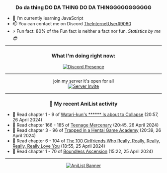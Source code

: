 <div align="center">

### Do da thing DO DA THING DO DA THINGGGGGGGGGGG
</div>

- 🌱 I’m currently learning JavaScript
- 📫 You can contact me on Discord [TheInternetUser#9060](https://discord.com/users/534117072796385300)
- ⚡ Fun fact: 80% of the Fun fact is neither a fact nor fun. _Statistics by me 😎_
<hr>

<div align="center">

### What I'm doing right now:
[![Discord Presence](https://lanyard.cnrad.dev/api/534117072796385300)](https://discord.com/users/534117072796385300)
<hr>

join my server it's open for all <br>
[![Server Invite](https://invidget.switchblade.xyz/bfYgVHxrSs)](https://discord.gg/bfYgVHxrSs)

<hr>
  
### 🌸 My recent AniList activity

</div>

<!-- ANILIST_ACTIVITY:start -->

-   📖 Read chapter 1 - 9 of [Watari-kun's ****** Is about to Collapse](https://anilist.co/manga/85703) (20:57, 26 April 2024)
-   📖 Read chapter 166 - 185 of [Teenage Mercenary](https://anilist.co/manga/126297) (20:45, 26 April 2024)
-   📖 Read chapter 3 - 96 of [Trapped in a Hentai Game Academy](https://anilist.co/manga/151601) (20:39, 26 April 2024)
-   📖 Read chapter 6 - 104 of [The 100 Girlfriends Who Really, Really, Really, Really, Really Love You](https://anilist.co/manga/114416) (18:55, 25 April 2024)
-   📖 Read chapter 1 - 70 of [Boundless Ascension](https://anilist.co/manga/159439) (15:22, 25 April 2024)

<!-- ANILIST_ACTIVITY:end -->
<hr>

<div align="center">

[![AniList Banner](https://img.anili.st/User/929966)](https://anilist.co/user/TheInternetUser)

<!-- ![Profile views](https://gpvc.arturio.dev/TheInternetUse7) Since 2023-01-09 -->
<br>


</div>
